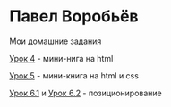 

# Павел Воробьёв
Мои домашние задания

[Урок 4](https://pavelvorobev.github.io/lesson_4/) - мини-нига на html

[Урок 5](https://pavelvorobev.github.io/lesson_5/) - мини-книга на html и css

[Урок 6.1](https://pavelvorobev.github.io/lesson_6.1/) и [Урок 6.2](https://pavelvorobev.github.io/lesson_6.2/) - позиционирование



